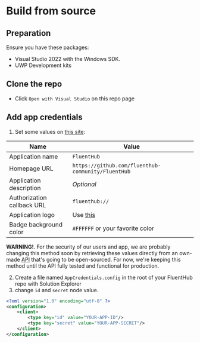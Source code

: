 # Build from source

## Preparation

Ensure you have these packages:

- Visual Studio 2022 with the Windows SDK.
- UWP Development kits

## Clone the repo

- Click `Open with Visual Studio` on this repo page

## Add app credentials

1. Set some values on [this site](https://github.com/settings/applications/new):

Name|Value
---|---
Application name|`FluentHub`<br/>
Homepage URL|`https://github.com/fluenthub-community/FluentHub`<br/>
Application description|*Optional*<br/>
Authorization callback URL|`fluenthub://`<br/>
Application logo|Use [this](https://github.com/fluenthub-community/FluentHub/blob/main/src/FluentHub/Assets/AppTiles/StoreLogo.scale-400.png)<br/>
Badge background color|`#FFFFFF` or your favorite color<br/>

**WARNING!**. For the security of our users and app, we are probably changing this method soon by retrieving these values directly from an own-made [API](https://github.com/fluenthub-community/FluentHub_CredentialsAPI) that's going to be open-sourced. For now, we're keeping this method until the API fully tested and functional for production.

2. Create a file named `AppCredentials.config` in the root of your FluentHub repo with Solution Explorer
3. change `id` and `secret` node value.

```xml
<?xml version="1.0" encoding="utf-8" ?>
<configuration>
    <client>
        <type key="id" value="YOUR-APP-ID"/>
        <type key="secret" value="YOUR-APP-SECRET"/>
    </client>
</configuration>
```
